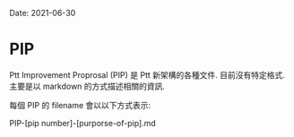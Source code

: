 Date: 2021-06-30

# PIP

Ptt Improvement Proprosal (PIP) 是 Ptt 新架構的各種文件.
目前沒有特定格式. 主要是以 markdown 的方式描述相關的資訊.

每個 PIP 的 filename 會以以下方式表示:

PIP-[pip number]-[purporse-of-pip].md
